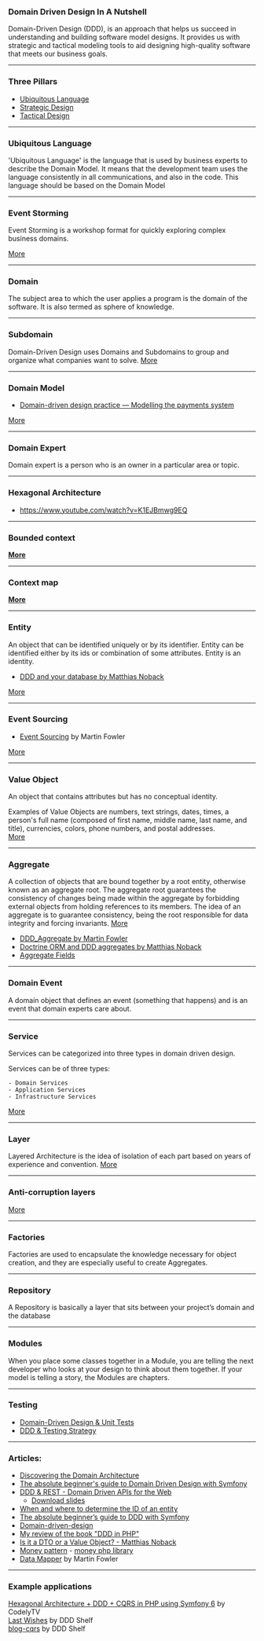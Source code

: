 
### Domain Driven Design In A Nutshell ###  
Domain-Driven Design (DDD), is an
approach that helps us succeed in understanding and building software model designs. It
provides us with strategic and tactical modeling tools to aid designing high-quality software
that meets our business goals.

---
### Three Pillars ###
- [Ubiquitous Language](UbiquitousLanguage.md)
- [Strategic Design](StrategicDesign.md)
- [Tactical Design](TacticalDesign.md)


---
### Ubiquitous Language ###
'Ubiquitous Language' is the language that is used by business experts to describe the Domain Model.
It means that the development team uses the language consistently in all communications, and also in the code.
This language should be based on the Domain Model


---
### Event Storming ###
Event Storming is a workshop format for quickly exploring complex business domains.  

[More](EventStorming.md)

---
### Domain ###
The subject area to which the user applies a program is the domain of the software.
It is also termed as sphere of knowledge.

---
### Subdomain ### 
Domain-Driven Design uses Domains and Subdomains to group and organize what companies want to solve.
[More](Subdomain.md)

---
### Domain Model ###

- [Domain-driven design practice — Modelling the payments system](https://medium.com/airwallex-engineering/domain-driven-design-practice-modeling-payments-system-f7bc5cf64bb3) 

[More](DomainModel.md) 


---
### Domain Expert ### 
Domain expert is a person who is an owner in a particular area or topic.

---
### Hexagonal Architecture ### 
- https://www.youtube.com/watch?v=K1EJBmwg9EQ

---
### Bounded context ###
**[More](BoundedContext.md)**

---
### Context map ###
**[More](ContextMap.md)** 

---
### Entity ### 
An object that can be identified uniquely or by its identifier. Entity can be identified either by its ids or combination of some attributes. Entity is an identity.

- [DDD and your database by Matthias Noback](https://matthiasnoback.nl/2020/05/ddd-and-your-database)

[More](Entity.md) 

---
### Event Sourcing ###
- [Event Sourcing](https://martinfowler.com/eaaDev/EventSourcing.html) by Martin Fowler

[More](EventSourcing.md)


---
### Value Object ###
An object that contains attributes but has no conceptual identity.

Examples of Value Objects are numbers, text strings, dates, times, a person's full name
(composed of first name, middle name, last name, and title), currencies, colors, phone
numbers, and postal addresses.  
[More](ValueObject.md)

---
### Aggregate ###  
A collection of objects that are bound together by a root entity, otherwise known as an aggregate root.
The aggregate root guarantees the consistency of changes being made within the aggregate by forbidding external objects from holding references to its members.
The idea of an aggregate is to guarantee consistency, being the root responsible for data integrity and forcing invariants.
[More](Aggregate.md)

- [DDD_Aggregate by Martin Fowler](https://martinfowler.com/bliki/DDD_Aggregate.html)
- [Doctrine ORM and DDD aggregates by Matthias Noback](https://matthiasnoback.nl/2018/06/doctrine-orm-and-ddd-aggregates/)
- [Aggregate Fields](https://www.doctrine-project.org/projects/doctrine-orm/en/2.11/cookbook/aggregate-fields.html#aggregate-fields)

---
### Domain Event ###
A domain object that defines an event (something that happens) and is an event that domain experts care about.

---
### Service ###
Services can be categorized into three types in domain driven design.

Services can be of three types:  

    - Domain Services
    - Application Services
    - Infrastructure Services
[More](Service.md)

---
### Layer ###
Layered Architecture is the idea of isolation of each part based on years of experience and convention.
[More](LayeredArchitecture.md)

---
### Anti-corruption layers ###
[More](AntiCorruptionLayer.md)

---
### Factories ###
Factories are used to encapsulate the knowledge necessary for object creation, and they are especially useful to create Aggregates.

---
### Repository ###
A Repository is basically a layer that sits between your project’s domain and the database


---
### Modules ###
When you place some classes together in a Module, you are telling the next developer who looks at your design to think about them together.
If your model is telling a story, the Modules are chapters.


---
### Testing ###
- [Domain-Driven Design & Unit Tests](https://www.jamesmichaelhickey.com/ddd-unit-tests/)
- [DDD & Testing Strategy](http://www.taimila.com/blog/ddd-and-testing-strategy/)

---
### Articles: ###  
- [Discovering the Domain Architecture](https://www.microsoftpressstore.com/articles/article.aspx?p=2248811)
- [The absolute beginner's guide to Domain Driven Design with Symfony](https://www.youtube.com/watch?v=pfMGgd_NDPc)
- [DDD & REST - Domain Driven APIs for the Web  ](https://www.youtube.com/watch?v=1RgXgZcj5nM)
  - [Download slides](http://gotocon.com/berlin-2015/presentation/DDD%20&%20REST%20-%20Domain%20Driven%20APIs%20for%20the%20Web)
- [When and where to determine the ID of an entity](https://matthiasnoback.nl/2018/05/when-and-where-to-determine-the-id-of-an-entity/)
- [The absolute beginner’s guide to DDD with Symfony](https://speakerdeck.com/nealio82/the-absolute-beginners-guide-to-ddd-with-symfony)
- [Domain-driven-design](https://vaadin.com/blog/tag/domain-driven-design)
- [My review of the book "DDD in PHP"](https://www.linkedin.com/pulse/my-review-book-ddd-php-roman-dykyi)
- [Is it a DTO or a Value Object? - Matthias Noback](https://matthiasnoback.nl/2022/09/is-it-a-dto-or-a-value-object/)
- [Money pattern](https://martinfowler.com/eaaCatalog/money.html) - [money php library](https://github.com/moneyphp/money)
- [Data Mapper](https://www.martinfowler.com/eaaCatalog/dataMapper.html) by Martin Fowler


---
### Example applications  
[Hexagonal Architecture + DDD + CQRS in PHP using Symfony 6](https://github.com/CodelyTV/php-ddd-example) by CodelyTV  
[Last Wishes](https://github.com/dddshelf/last-wishes) by DDD Shelf  
[blog-cqrs](https://github.com/dddshelf/blog-cqrs) by DDD Shelf  
